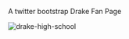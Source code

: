 A twitter bootstrap Drake Fan Page

![drake-high-school](https://f.cloud.github.com/assets/2623954/1952363/dc2f5e8a-81a4-11e3-88f1-0d9939e486e1.png)
